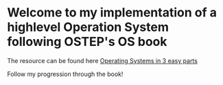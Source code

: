 # Welcome to my implementation of a highlevel Operation System following OSTEP's OS book

The resource can be found here
[Operating Systems in 3 easy parts]()

Follow my progression through the book!

